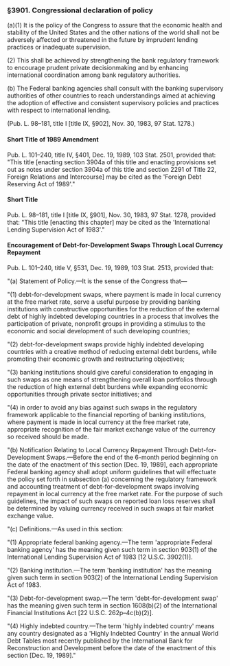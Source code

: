 ### §3901. Congressional declaration of policy ###

(a)(1) It is the policy of the Congress to assure that the economic health and stability of the United States and the other nations of the world shall not be adversely affected or threatened in the future by imprudent lending practices or inadequate supervision.

(2) This shall be achieved by strengthening the bank regulatory framework to encourage prudent private decisionmaking and by enhancing international coordination among bank regulatory authorities.

(b) The Federal banking agencies shall consult with the banking supervisory authorities of other countries to reach understandings aimed at achieving the adoption of effective and consistent supervisory policies and practices with respect to international lending.

(Pub. L. 98–181, title I [title IX, §902], Nov. 30, 1983, 97 Stat. 1278.)

#### Short Title of 1989 Amendment ####

Pub. L. 101–240, title IV, §401, Dec. 19, 1989, 103 Stat. 2501, provided that: "This title [enacting section 3904a of this title and enacting provisions set out as notes under section 3904a of this title and section 2291 of Title 22, Foreign Relations and Intercourse] may be cited as the 'Foreign Debt Reserving Act of 1989'."

#### Short Title ####

Pub. L. 98–181, title I [title IX, §901], Nov. 30, 1983, 97 Stat. 1278, provided that: "This title [enacting this chapter] may be cited as the 'International Lending Supervision Act of 1983'."

#### Encouragement of Debt-for-Development Swaps Through Local Currency Repayment ####

Pub. L. 101–240, title V, §531, Dec. 19, 1989, 103 Stat. 2513, provided that:

"(a) Statement of Policy.—It is the sense of the Congress that—

"(1) debt-for-development swaps, where payment is made in local currency at the free market rate, serve a useful purpose by providing banking institutions with constructive opportunities for the reduction of the external debt of highly indebted developing countries in a process that involves the participation of private, nonprofit groups in providing a stimulus to the economic and social development of such developing countries;

"(2) debt-for-development swaps provide highly indebted developing countries with a creative method of reducing external debt burdens, while promoting their economic growth and restructuring objectives;

"(3) banking institutions should give careful consideration to engaging in such swaps as one means of strengthening overall loan portfolios through the reduction of high external debt burdens while expanding economic opportunities through private sector initiatives; and

"(4) in order to avoid any bias against such swaps in the regulatory framework applicable to the financial reporting of banking institutions, where payment is made in local currency at the free market rate, appropriate recognition of the fair market exchange value of the currency so received should be made.

"(b) Notification Relating to Local Currency Repayment Through Debt-for-Development Swaps.—Before the end of the 6-month period beginning on the date of the enactment of this section [Dec. 19, 1989], each appropriate Federal banking agency shall adopt uniform guidelines that will effectuate the policy set forth in subsection (a) concerning the regulatory framework and accounting treatment of debt-for-development swaps involving repayment in local currency at the free market rate. For the purpose of such guidelines, the impact of such swaps on reported loan loss reserves shall be determined by valuing currency received in such swaps at fair market exchange value.

"(c) Definitions.—As used in this section:

"(1) Appropriate federal banking agency.—The term 'appropriate Federal banking agency' has the meaning given such term in section 903(1) of the International Lending Supervision Act of 1983 [12 U.S.C. 3902(1)].

"(2) Banking institution.—The term 'banking institution' has the meaning given such term in section 903(2) of the International Lending Supervision Act of 1983.

"(3) Debt-for-development swap.—The term 'debt-for-development swap' has the meaning given such term in section 1608(b)(2) of the International Financial Institutions Act [22 U.S.C. 262p–4c(b)(2)].

"(4) Highly indebted country.—The term 'highly indebted country' means any country designated as a 'Highly Indebted Country' in the annual World Debt Tables most recently published by the International Bank for Reconstruction and Development before the date of the enactment of this section [Dec. 19, 1989]."